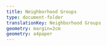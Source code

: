 ```yaml
---
title: Neighborhood Groups
type: document-folder
translationKey: Neighborhood Groups
geometry: margin=2cm
geometry: a4paper
---
```

